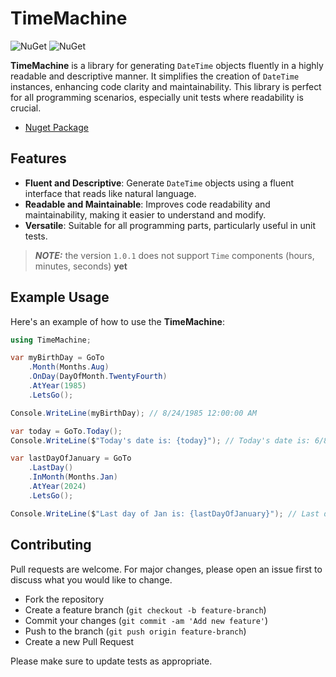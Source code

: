 # TimeMachine

![NuGet](https://img.shields.io/nuget/v/hmdmhmd.TimeMachine)
![NuGet](https://img.shields.io/nuget/dt/hmdmhmd.TimeMachine)

**TimeMachine** is a library for generating `DateTime` objects fluently in a highly readable and descriptive manner. It simplifies the creation of `DateTime` instances, enhancing code clarity and maintainability. This library is perfect for all programming scenarios, especially unit tests where readability is crucial.

- [Nuget Package](https://www.nuget.org/packages/hmdmhmd.TimeMachine)

## Features

- **Fluent and Descriptive**: Generate `DateTime` objects using a fluent interface that reads like natural language.
- **Readable and Maintainable**: Improves code readability and maintainability, making it easier to understand and modify.
- **Versatile**: Suitable for all programming parts, particularly useful in unit tests.

> **_NOTE:_** the version `1.0.1` does not support `Time` components (hours, minutes, seconds) **yet**

## Example Usage

Here's an example of how to use the **TimeMachine**:

```csharp
using TimeMachine;

var myBirthDay = GoTo
    .Month(Months.Aug)
    .OnDay(DayOfMonth.TwentyFourth)
    .AtYear(1985)
    .LetsGo();

Console.WriteLine(myBirthDay); // 8/24/1985 12:00:00 AM

var today = GoTo.Today();
Console.WriteLine($"Today's date is: {today}"); // Today's date is: 6/8/2024 1:03:28 AM

var lastDayOfJanuary = GoTo
    .LastDay()
    .InMonth(Months.Jan)
    .AtYear(2024)
    .LetsGo();

Console.WriteLine($"Last day of Jan is: {lastDayOfJanuary}"); // Last day of Jan is: 1/31/2024 12:00:00 AM
```

## Contributing

Pull requests are welcome. For major changes, please open an issue first
to discuss what you would like to change.

- Fork the repository
- Create a feature branch (`git checkout -b feature-branch`)
- Commit your changes (`git commit -am 'Add new feature'`)
- Push to the branch (`git push origin feature-branch`)
- Create a new Pull Request

Please make sure to update tests as appropriate.
